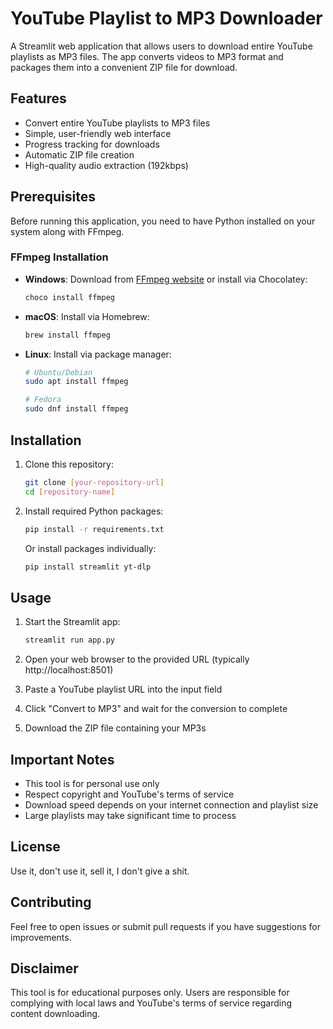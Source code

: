 # YouTube Playlist to MP3 Downloader

A Streamlit web application that allows users to download entire YouTube playlists as MP3 files. The app converts videos to MP3 format and packages them into a convenient ZIP file for download.

## Features

- Convert entire YouTube playlists to MP3 files
- Simple, user-friendly web interface
- Progress tracking for downloads
- Automatic ZIP file creation
- High-quality audio extraction (192kbps)

## Prerequisites

Before running this application, you need to have Python installed on your system along with FFmpeg.

### FFmpeg Installation

- **Windows**: Download from [FFmpeg website](https://ffmpeg.org/download.html) or install via Chocolatey:
  ```bash
  choco install ffmpeg
  ```
- **macOS**: Install via Homebrew:
  ```bash
  brew install ffmpeg
  ```
- **Linux**: Install via package manager:

  ```bash
  # Ubuntu/Debian
  sudo apt install ffmpeg

  # Fedora
  sudo dnf install ffmpeg
  ```

## Installation

1. Clone this repository:

   ```bash
   git clone [your-repository-url]
   cd [repository-name]
   ```

2. Install required Python packages:

   ```bash
   pip install -r requirements.txt
   ```

   Or install packages individually:

   ```bash
   pip install streamlit yt-dlp
   ```

## Usage

1. Start the Streamlit app:

   ```bash
   streamlit run app.py
   ```

2. Open your web browser to the provided URL (typically http://localhost:8501)

3. Paste a YouTube playlist URL into the input field

4. Click "Convert to MP3" and wait for the conversion to complete

5. Download the ZIP file containing your MP3s

## Important Notes

- This tool is for personal use only
- Respect copyright and YouTube's terms of service
- Download speed depends on your internet connection and playlist size
- Large playlists may take significant time to process

## License

Use it, don't use it, sell it, I don't give a shit.

## Contributing

Feel free to open issues or submit pull requests if you have suggestions for improvements.

## Disclaimer

This tool is for educational purposes only. Users are responsible for complying with local laws and YouTube's terms of service regarding content downloading.
